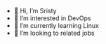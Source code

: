 - 👋 Hi, I’m Sristy
- 👀 I’m interested in DevOps
- 🌱 I’m currently learning Linux
- 💞️ I’m looking to related jobs
  
<!---
sristy3d/sristy3d is a ✨ special ✨ repository because its `README.md` (this file) appears on your GitHub profile.
You can click the Preview link to take a look at your changes.
--->
